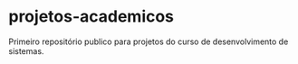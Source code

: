 # projetos-academicos
Primeiro repositório publico para projetos do curso de desenvolvimento de sistemas.
